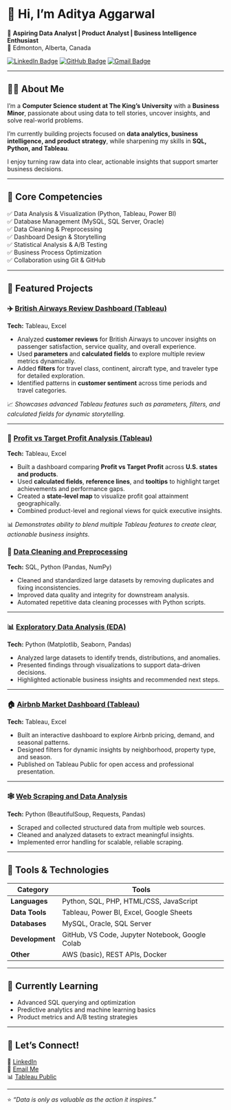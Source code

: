 # 👋 Hi, I’m Aditya Aggarwal  
🎯 **Aspiring Data Analyst | Product Analyst | Business Intelligence Enthusiast**  
📍 Edmonton, Alberta, Canada  

[![LinkedIn Badge](https://img.shields.io/badge/-AdityaAggarwal-blue?style=flat-square&logo=Linkedin&logoColor=white&link=https://www.linkedin.com/in/aditya-aggarwal-455217291/)](https://www.linkedin.com/in/aditya-aggarwal-455217291/)
[![GitHub Badge](https://img.shields.io/badge/-a--aggarwal7-black?style=flat-square&logo=github&logoColor=white&link=https://github.com/a-aggarwal7)](https://github.com/a-aggarwal7)
[![Gmail Badge](https://img.shields.io/badge/-adi.aggarwal780@gmail.com-c14438?style=flat-square&logo=Gmail&logoColor=white&link=mailto:adi.aggarwal780@gmail.com)](mailto:adi.aggarwal780@gmail.com)

---

## 👨‍💻 About Me  

I’m a **Computer Science student at The King’s University** with a **Business Minor**, passionate about using data to tell stories, uncover insights, and solve real-world problems.  

I’m currently building projects focused on **data analytics, business intelligence, and product strategy**, while sharpening my skills in **SQL, Python, and Tableau**.  

I enjoy turning raw data into clear, actionable insights that support smarter business decisions.  

---

## 🧩 Core Competencies  

✅ Data Analysis & Visualization (Python, Tableau, Power BI)  
✅ Database Management (MySQL, SQL Server, Oracle)  
✅ Data Cleaning & Preprocessing  
✅ Dashboard Design & Storytelling  
✅ Statistical Analysis & A/B Testing  
✅ Business Process Optimization  
✅ Collaboration using Git & GitHub  

---

## 🚀 Featured Projects  

### ✈️ [British Airways Review Dashboard (Tableau)](https://public.tableau.com/app/profile/aditya.aggarwal5502/viz/BritishAirwaysReview_17609092516310/BritishAirwaysReview?publish=yes)
**Tech:** Tableau, Excel  
- Analyzed **customer reviews** for British Airways to uncover insights on passenger satisfaction, service quality, and overall experience.  
- Used **parameters** and **calculated fields** to explore multiple review metrics dynamically.  
- Added **filters** for travel class, continent, aircraft type, and traveler type for detailed exploration.  
- Identified patterns in **customer sentiment** across time periods and travel categories.  

📈 *Showcases advanced Tableau features such as parameters, filters, and calculated fields for dynamic storytelling.*  

---

### 💼 [Profit vs Target Profit Analysis (Tableau)](https://public.tableau.com/app/profile/aditya.aggarwal5502/viz/BusinessAnalysis_17615171543890/BusinessAnalysis)
**Tech:** Tableau, Excel  
- Built a dashboard comparing **Profit vs Target Profit** across **U.S. states and products**.  
- Used **calculated fields**, **reference lines**, and **tooltips** to highlight target achievements and performance gaps.  
- Created a **state-level map** to visualize profit goal attainment geographically.  
- Combined product-level and regional views for quick executive insights.  

📊 *Demonstrates ability to blend multiple Tableau features to create clear, actionable business insights.*  


### 🧹 [Data Cleaning and Preprocessing](https://github.com/a-aggarwal7/Data_cleaning_project)
**Tech:** SQL, Python (Pandas, NumPy)  
- Cleaned and standardized large datasets by removing duplicates and fixing inconsistencies.  
- Improved data quality and integrity for downstream analysis.  
- Automated repetitive data cleaning processes with Python scripts.  

---

### 📊 [Exploratory Data Analysis (EDA)](https://github.com/a-aggarwal7/Expo_data_analysis)
**Tech:** Python (Matplotlib, Seaborn, Pandas)  
- Analyzed large datasets to identify trends, distributions, and anomalies.  
- Presented findings through visualizations to support data-driven decisions.  
- Highlighted actionable business insights and recommended next steps.  

---

### 🏠 [Airbnb Market Dashboard (Tableau)](https://public.tableau.com/app/profile/aditya.aggarwal1545/viz/AirBnbFullProject_17586709899910/Dashboard1)
**Tech:** Tableau, Excel  
- Built an interactive dashboard to explore Airbnb pricing, demand, and seasonal patterns.  
- Designed filters for dynamic insights by neighborhood, property type, and season.  
- Published on Tableau Public for open access and professional presentation.  

---

### 🕸️ [Web Scraping and Data Analysis](https://github.com/a-aggarwal7/Web_scraping)
**Tech:** Python (BeautifulSoup, Requests, Pandas)  
- Scraped and collected structured data from multiple web sources.  
- Cleaned and analyzed datasets to extract meaningful insights.  
- Implemented error handling for scalable, reliable scraping.  

---

## 🧠 Tools & Technologies  

| Category | Tools |
|-----------|-------|
| **Languages** | Python, SQL, PHP, HTML/CSS, JavaScript |
| **Data Tools** | Tableau, Power BI, Excel, Google Sheets |
| **Databases** | MySQL, Oracle, SQL Server |
| **Development** | GitHub, VS Code, Jupyter Notebook, Google Colab |
| **Other** | AWS (basic), REST APIs, Docker |


---

## 🌱 Currently Learning  

- Advanced SQL querying and optimization  
- Predictive analytics and machine learning basics  
- Product metrics and A/B testing strategies  

---

## 💬 Let’s Connect!  

💼 [LinkedIn](https://www.linkedin.com/in/aditya-aggarwal-455217291/)  
📧 [Email Me](mailto:adi.aggarwal780@gmail.com)  
📊 [Tableau Public](https://public.tableau.com/app/profile/aditya.aggarwal1545)  

---

⭐ *“Data is only as valuable as the action it inspires.”*  
